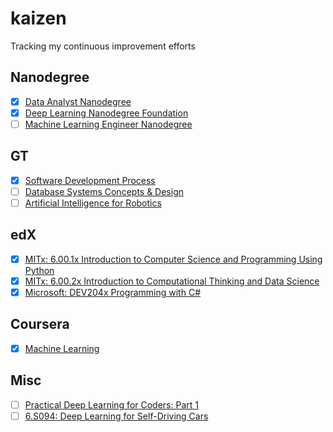 # kaizen
Tracking my continuous improvement efforts

## Nanodegree
- [x] [Data Analyst Nanodegree](https://www.udacity.com/course/data-analyst-nanodegree--nd002)
- [x] [Deep Learning Nanodegree Foundation](https://www.udacity.com/course/deep-learning-nanodegree-foundation--nd101)
- [ ] [Machine Learning Engineer Nanodegree](https://www.udacity.com/course/machine-learning-engineer-nanodegree--nd009)

## GT
- [x] [Software Development Process](https://www.udacity.com/course/software-development-process--ud805)
- [ ] [Database Systems Concepts & Design](https://www.udacity.com/course/database-systems-concepts-design--ud150)
- [ ] [Artificial Intelligence for Robotics](https://www.udacity.com/course/artificial-intelligence-for-robotics--cs373)

## edX
- [x] [MITx: 6.00.1x Introduction to Computer Science and Programming Using Python](https://www.edx.org/course/introduction-computer-science-mitx-6-00-1x-10)
- [x] [MITx: 6.00.2x Introduction to Computational Thinking and Data Science](https://www.edx.org/course/introduction-computational-thinking-data-mitx-6-00-2x-5)
- [x] [Microsoft: DEV204x Programming with C#](https://www.edx.org/course/programming-c-microsoft-dev204x-3)

## Coursera
- [x] [Machine Learning](https://www.coursera.org/learn/machine-learning)

## Misc
- [ ] [Practical Deep Learning for Coders: Part 1](http://course.fast.ai/)
- [ ] [6.S094: Deep Learning for Self-Driving Cars](http://selfdrivingcars.mit.edu/)
